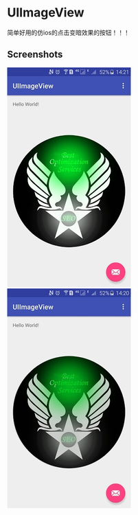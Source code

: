 # UIImageView
简单好用的仿ios的点击变暗效果的按钮！！！

## Screenshots

<img src="/screenshots/a.jpg" width="288" height="512" border="0" alt="screenshot">
<img src="/screenshots/b.jpg" width="288" height="512" border="0" alt="screenshot">